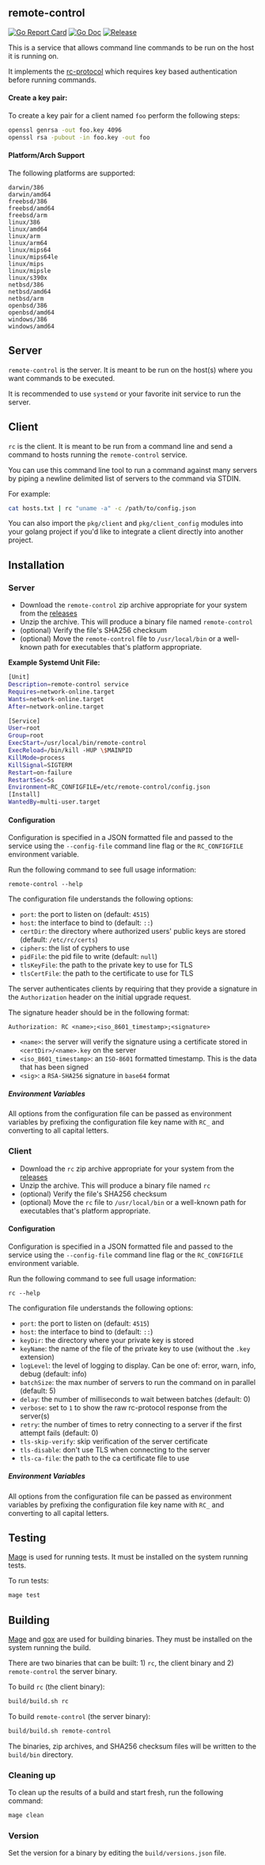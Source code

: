 remote-control
-------------------
[![Go Report Card](https://goreportcard.com/badge/github.com/cthayer/go-remote-control?style=flat-square)](https://goreportcard.com/report/github.com/cthayer/go-remote-control)
[![Go Doc](https://img.shields.io/badge/godoc-reference-blue.svg?style=flat-square)](http://godoc.org/github.com/cthayer/go-remote-control)
[![Release](https://img.shields.io/github/release/cthayer/go-remote-control.svg?style=flat-square)](https://github.com/cthayer/go-remote-control/releases/latest)

This is a service that allows command line commands to be run on the host it is running on.

It implements the [rc-protocol](https://github.com/cthayer/go-rc-protocol) which requires key based authentication before running commands.

#### Create a key pair:

To create a key pair for a client named `foo` perform the following steps:

```bash
openssl genrsa -out foo.key 4096
openssl rsa -pubout -in foo.key -out foo
```

#### Platform/Arch Support

The following platforms are supported:

```text
darwin/386
darwin/amd64
freebsd/386
freebsd/amd64
freebsd/arm
linux/386
linux/amd64
linux/arm
linux/arm64
linux/mips64
linux/mips64le
linux/mips
linux/mipsle
linux/s390x
netbsd/386
netbsd/amd64
netbsd/arm
openbsd/386
openbsd/amd64
windows/386
windows/amd64
```

Server
-------------------

`remote-control` is the server.  It is meant to be run on the host(s) where you want commands to be executed.

It is recommended to use `systemd` or your favorite init service to run the server.

Client
-------------------

`rc` is the client.  It is meant to be run from a command line and send a command to hosts running the `remote-control` service.

You can use this command line tool to run a command against many servers by piping a newline delimited list of servers to the command via STDIN.

For example:
```bash
cat hosts.txt | rc "uname -a" -c /path/to/config.json
```

You can also import the `pkg/client` and `pkg/client_config` modules into your golang project if you'd like to integrate a client directly into another project.

Installation
-------------------

### Server

* Download the `remote-control` zip archive appropriate for your system from the [releases](https://github.com/cthayer/go-remote-control/releases)
* Unzip the archive.  This will produce a binary file named `remote-control`
* (optional) Verify the file's SHA256 checksum
* (optional) Move the `remote-control` file to `/usr/local/bin` or a well-known path for executables that's platform appropriate.

**Example Systemd Unit File:**

```bash
[Unit]
Description=remote-control service
Requires=network-online.target
Wants=network-online.target
After=network-online.target

[Service]
User=root
Group=root
ExecStart=/usr/local/bin/remote-control
ExecReload=/bin/kill -HUP \$MAINPID
KillMode=process
KillSignal=SIGTERM
Restart=on-failure
RestartSec=5s
Environment=RC_CONFIGFILE=/etc/remote-control/config.json
[Install]
WantedBy=multi-user.target
```

#### Configuration

Configuration is specified in a JSON formatted file and passed to the service using the `--config-file` command line flag or the `RC_CONFIGFILE` environment variable.

Run the following command to see full usage information:
```
remote-control --help
```

The configuration file understands the following options:

* `port`: the port to listen on (default: `4515`)
* `host`: the interface to bind to (default: `::`)
* `certDir`: the directory where authorized users' public keys are stored (default: `/etc/rc/certs`)
* `ciphers`: the list of cyphers to use
* `pidFile`: the pid file to write (default: `null`)
* `tlsKeyFile`: the path to the private key to use for TLS
* `tlsCertFile`: the path to the certificate to use for TLS

The server authenticates clients by requiring that they provide a signature in the `Authorization` header on the initial upgrade request.

The signature header should be in the following format:

`Authorization: RC <name>;<iso_8601_timestamp>;<signature>`

* `<name>`: the server will verify the signature using a certificate stored in `<certDir>/<name>.key` on the server
* `<iso_8601_timestamp>`: an `ISO-8601` formatted timestamp.  This is the data that has been signed
* `<sig>`: a `RSA-SHA256` signature in `base64` format

##### Environment Variables

All options from the configuration file can be passed as environment variables by prefixing the configuration file key name with `RC_` and converting to all capital letters.

### Client

* Download the `rc` zip archive appropriate for your system from the [releases](https://github.com/cthayer/go-remote-control/releases)
* Unzip the archive.  This will produce a binary file named `rc`
* (optional) Verify the file's SHA256 checksum
* (optional) Move the `rc` file to `/usr/local/bin` or a well-known path for executables that's platform appropriate.

#### Configuration

Configuration is specified in a JSON formatted file and passed to the service using the `--config-file` command line flag or the `RC_CONFIGFILE` environment variable.

Run the following command to see full usage information:
```
rc --help
```

The configuration file understands the following options:

* `port`: the port to listen on (default: `4515`)
* `host`: the interface to bind to (default: `::`)
* `keyDir`: the directory where your private key is stored
* `keyName`: the name of the file of the private key to use (without the `.key` extension)
* `logLevel`: the level of logging to display.  Can be one of: error, warn, info, debug (default: info)
* `batchSize`: the max number of servers to run the command on in parallel (default: 5)
* `delay`: the number of milliseconds to wait between batches (default: 0)
* `verbose`: set to `1` to show the raw rc-protocol response from the server(s)
* `retry`: the number of times to retry connecting to a server if the first attempt fails (default: 0)
* `tls-skip-verify`: skip verification of the server certificate
* `tls-disable`: don't use TLS when connecting to the server
* `tls-ca-file`: the path to the ca certificate file to use

##### Environment Variables

All options from the configuration file can be passed as environment variables by prefixing the configuration file key name with `RC_` and converting to all capital letters.

Testing
-------------------

[Mage](https://magefile.org/) is used for running tests.  It must be installed on the system running tests.

To run tests:
```bash
mage test
```

Building
-------------------

[Mage](https://magefile.org/) and [gox](https://github.com/mitchellh/gox) are used for building binaries.  They must be installed on the system running the build.

There are two binaries that can be built: 1) `rc`, the client binary and 2) `remote-control` the server binary.

To build `rc` (the client binary):
```bash
build/build.sh rc
```

To build `remote-control` (the server binary):
```bash
build/build.sh remote-control
```

The binaries, zip archives, and SHA256 checksum files will be written to the `build/bin` directory.

### Cleaning up

To clean up the results of a build and start fresh, run the following command:

```bash
mage clean
```

### Version

Set the version for a binary by editing the `build/versions.json` file.
